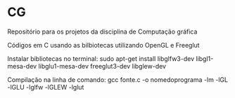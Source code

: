 # CG
Repositório para os projetos da disciplina de Computação gráfica

Códigos em C usando as bilbiotecas utilizando OpenGL e Freeglut

Instalar bibliotecas no terminal:
sudo apt-get install libglfw3-dev libgl1-mesa-dev libglu1-mesa-dev freeglut3-dev libglew-dev

Compilação na linha de comando:
gcc fonte.c -o nomedoprograma -lm -lGL -lGLU -lglfw -lGLEW -lglut
